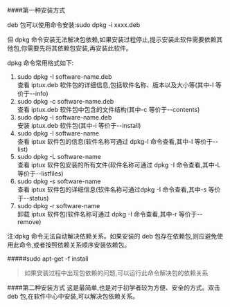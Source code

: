####第一种安装方式

deb 包可以使用命令安装:sudo dpkg -i xxxx.deb

但 dpkg 命令安装无法解决包依赖,如果安装过程停止,提示安装此软件需要依赖其他包,你需要先将其依赖包安装,再安装此软件。

dpkg 命令常用格式如下:

1. sudo dpkg -I software-name.deb   
查看 iptux.deb 软件包的详细信息,包括软件名称、版本以及大小等(其中-I 等价于--info)
2. sudo dpkg -c software-name.deb   
查看 iptux.deb 软件包中包含的文件结构(其中-c 等价于--contents)
3. sudo dpkg -i software-name.deb   
安装 iptux.deb 软件包(其中-i 等价于--install)
4. sudo dpkg -l software-name   
查看 iptux 软件包的信息(软件名称可通过 dpkg-I 命令查看,其中-l 等价于--list)
5. sudo dpkg -L software-name   
查看 iptux 软件包安装的所有文件(软件名称可通过 dpkg -I 命令查看,其中-L 等价于--listfiles)
6. sudo dpkg -s software-name   
查看 iptux 软件包的详细信息(软件名称可通过dpkg -I 命令查看,其中-s 等价于--status)
7. sudo dpkg -r software-name   
卸载 iptux 软件包(软件名称可通过 dpkg -I 命令查看,其中-r 等价于--remove)

注:dpkg 命令无法自动解决依赖关系。如果安装的 deb 包存在依赖包,则应避免使用此命令,或者按照依赖关系顺序安装依赖包。

#####sudo apt-get -f install 
>如果安装过程中出现包依赖的问题,可以运行此命令解决包的依赖关系

####第二种安装方式
这是最简单,也是对于初学者较为方便、安全的方式。双击 deb 包,在软件中心中安装,可以解决包依赖关系。